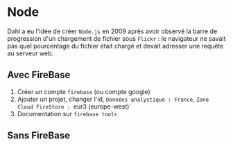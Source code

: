 # Node
  
Dahl a eu l'idée de créer `Node.js` en 2009 après avoir observé la barre de progression d'un chargement de fichier sous
`Flickr` : le navigateur ne savait pas quel pourcentage du fichier était chargé et devait adresser une requête au
serveur web.

## Avec FireBase

1. Créer un compte `firebase` (ou compte google)
1. Ajouter un projet, changer l'id, `Données analystique : France`, `Zone Cloud FireStore : `eur3 (europe-west)`
1. Documentation sur `firebase tools`

## Sans FireBase